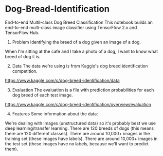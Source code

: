 # Dog-Bread-Identification
End-to-end Multil-class Dog Breed Classification
This notebook builds an end-to-end multi-class image classifier using TensorFlow 2.x and TensorFlow Hub.

1. Problem
Identifying the breed of a dog given an image of a dog.

When I'm sitting at the cafe and I take a photo of a dog, I want to know what breed of dog it is.

2. Data
The data we're using is from Kaggle's dog breed identification competition.

https://www.kaggle.com/c/dog-breed-identification/data

3. Evaluation
The evaluation is a file with prediction probabilities for each dog breed of each test image.

https://www.kaggle.com/c/dog-breed-identification/overview/evaluation

4. Features
Some information about the data:

We're dealing with images (unstructured data) so it's probably best we use deep learning/transfer learning.
There are 120 breeds of dogs (this means there are 120 different classes).
There are around 10,000+ images in the training set (these images have labels).
There are around 10,000+ images in the test set (these images have no labels, because we'll want to predict them).
